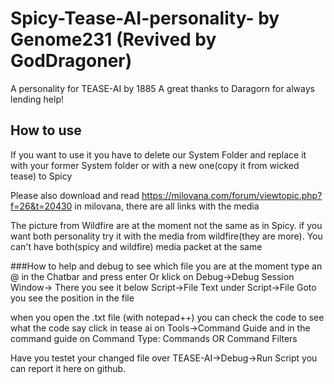 # Spicy-Tease-AI-personality- by Genome231 (Revived by GodDragoner)
A personality for TEASE-AI by 1885
A great thanks to Daragorn for always lending help!

## How to use
If you want to use it you have to delete our System Folder and replace it with your former System folder or with a new one(copy it from wicked tease) to Spicy

Please also download and read https://milovana.com/forum/viewtopic.php?f=26&t=20430 in milovana, there are all links with the media

The picture from Wildfire are at the moment not the same as in Spicy. if you want both personality try it with the media from wildfire(they are more). You can't have both(spicy and wildfire) media packet at the same

###How to help and debug
to see which file you are at the moment type an @ in the Chatbar and press enter
Or klick on  Debug->Debug Session Window-> There you see it below Script->File Text
under Script->File Goto you see the position in the file

when you open the .txt file (with notepad++) you can check the code to see what the code say click in tease ai on Tools->Command Guide and in the command guide on Command Type: Commands OR Command Filters

Have you testet your changed file over TEASE-AI->Debug->Run Script you can report it here on github.
